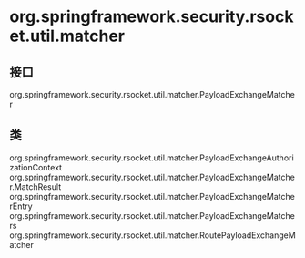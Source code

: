 # org.springframework.security.rsocket.util.matcher

## 接口

org.springframework.security.rsocket.util.matcher.PayloadExchangeMatcher

## 类

org.springframework.security.rsocket.util.matcher.PayloadExchangeAuthorizationContext
org.springframework.security.rsocket.util.matcher.PayloadExchangeMatcher.MatchResult
org.springframework.security.rsocket.util.matcher.PayloadExchangeMatcherEntry<T>
org.springframework.security.rsocket.util.matcher.PayloadExchangeMatchers
org.springframework.security.rsocket.util.matcher.RoutePayloadExchangeMatcher




